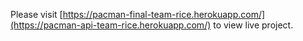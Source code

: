 
Please visit [https://pacman-final-team-rice.herokuapp.com/](https://pacman-api-team-rice.herokuapp.com/) to view live project.
